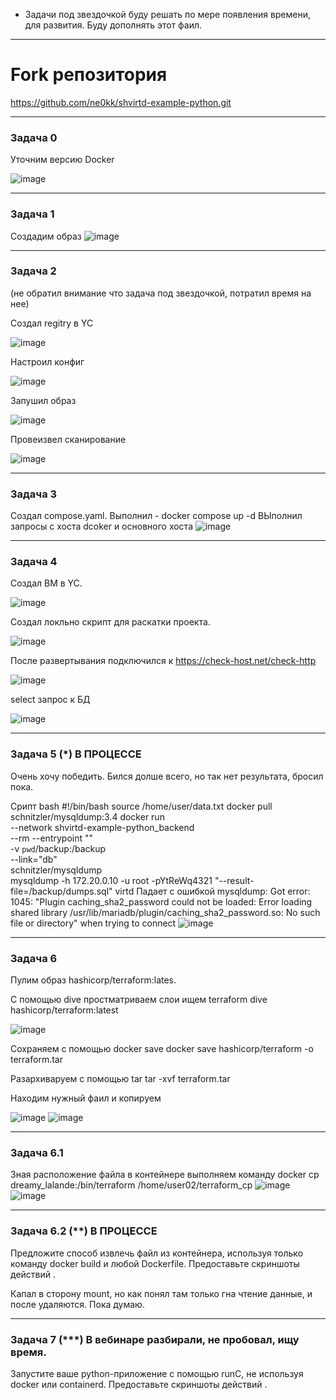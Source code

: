 * Задачи под звездочкой буду решать  по мере появления времени, для развития. Буду дополнять этот фаил.

------
# Fork репозитория 
https://github.com/ne0kk/shvirtd-example-python.git

------
### Задача 0
Уточним версию Docker

![image](https://github.com/user-attachments/assets/ae4dc652-2052-42cc-a88c-4c859630b3dd)

------
### Задача 1
Создадим образ 
![image](https://github.com/user-attachments/assets/32494272-cf07-4a35-ba78-82cf6a02620a)

------
### Задача 2 
(не обратил внимание что задача под звездочкой, потратил время на нее)

Создал regitry в YC

![image](https://github.com/user-attachments/assets/3dc09f21-eceb-4893-acdd-1421fbd2fc00)

Настроил конфиг

![image](https://github.com/user-attachments/assets/6fd8bd39-3967-45e9-b710-67cfc69a7016)

Запушил образ 

![image](https://github.com/user-attachments/assets/c34e8ecb-a122-4b61-a1f4-f6c4e4d55d77)

Провеизвел сканирование


![image](https://github.com/user-attachments/assets/260394bf-c585-4485-a750-c3425d4f2448)

------
### Задача 3

Создал compose.yaml.
Выполнил - docker compose up -d
ВЫполнил запросы с хоста dcoker и основного хоста
![image](https://github.com/user-attachments/assets/d64dea61-5722-422d-9b56-28131c39ee24)

------
### Задача 4

Создал ВМ в YC.

![image](https://github.com/user-attachments/assets/7a063a1b-5b82-4765-ac6c-477ea91e287e)

Создал локльно скрипт для раскатки проекта.

![image](https://github.com/user-attachments/assets/4b7c4cd8-79a4-4a1e-95ef-c3b6afe02010)

После развертывания подключился к https://check-host.net/check-http

![image](https://github.com/user-attachments/assets/a2582a23-26fe-4b2e-a17e-7ca9a697d10f)

select запрос к БД

![image](https://github.com/user-attachments/assets/ed9ada6b-2a6c-4989-982c-1ff41694b3a4)

------
### Задача 5 (*) В ПРОЦЕССЕ
Очень хочу победить. Бился долше всего, но так нет результата, бросил пока. 

Срипт bash 
#!/bin/bash
source /home/user/data.txt
docker pull schnitzler/mysqldump:3.4
docker run \
    --network shvirtd-example-python_backend \
    --rm --entrypoint "" \
    -v `pwd`/backup:/backup \
    --link="db" \
    schnitzler/mysqldump \
    mysqldump -h 172.20.0.10 -u root -pYtReWq4321 "--result-file=/backup/dumps.sql" virtd
Падает с ошибкой 
mysqldump: Got error: 1045: "Plugin caching_sha2_password could not be loaded: Error loading shared library /usr/lib/mariadb/plugin/caching_sha2_password.so: No such file or directory" when trying to connect
![image](https://github.com/user-attachments/assets/d172623c-efd8-4e0a-8dc1-6c8776a2a645)

------
### Задача 6
Пулим образ hashicorp/terraform:lates.

С помощью dive простматриваем слои ищем terraform
dive hashicorp/terraform:latest

![image](https://github.com/user-attachments/assets/5f7f31aa-01fb-425c-b3ec-03af64873f53)

Сохраняем с помощью  docker save
docker save hashicorp/terraform -o terraform.tar

Разархиваруем с помощью tar
tar -xvf terraform.tar

Находим нужный фаил и копируем

![image](https://github.com/user-attachments/assets/63f82293-606d-4a9a-a669-72f6cd7d263a)
![image](https://github.com/user-attachments/assets/9a0d3c89-7b92-4f87-b226-586f9c5d7cf9)

------
### Задача 6.1
Зная расположение файла в контейнере выполняем команду 
docker cp dreamy_lalande:/bin/terraform /home/user02/terraform_cp
![image](https://github.com/user-attachments/assets/8d5a448a-4598-42da-8b8e-6647bee09ecd)
![image](https://github.com/user-attachments/assets/0dd3a2ce-34a1-47ad-9d21-90e64d3f6716)

------
### Задача 6.2 (**) В ПРОЦЕССЕ
Предложите способ извлечь файл из контейнера, используя только команду docker build и любой Dockerfile.
Предоставьте скриншоты действий .

Капал в сторону mount, но как понял там только гна чтение данные, и после удаляются. Пока думаю. 

------
### Задача 7 (***) В вебинаре разбирали, не пробовал, ищу время. 
Запустите ваше python-приложение с помощью runC, не используя docker или containerd.
Предоставьте скриншоты действий .


